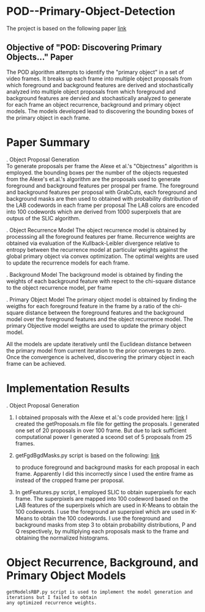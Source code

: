 # POD--Primary-Object-Detection

The project is based on the following paper [link](http://www.cv-foundation.org/openaccess/content_cvpr_2016/papers/Koh_POD_Discovering_Primary_CVPR_2016_paper.pdf)

## Objective of "POD: Discovering Primary Objects..." Paper
The POD algorithm attempts to identify the "primary object" in a set of video frames. 
It breaks up each frame into multiple object proposals from which foreground and
background features are derived and  stochastically analyzed into multiple object
proposals from which foreground and background features are dervied and stochastically
analyzed to generate for each frame an object recurrence, background and primary object models. 
The models developed lead to discovering the bounding boxes of the primary object in each frame.

# Paper Summary
  . Object Proposal Generation  
    To generate proposals per frame the Alexe et al.'s "Objectness" algorithm is employed. 
    the bounding boxes per the number of the objects requested from the Alexe's et.al.'s algorithm 
    are the proposals used to generate foreground and background features per prospal per frame. The 
    foreground and background features per proposal with GrabCuts, each foreground and background masks
    are then used to obtained with probability distribution of the LAB codewords in each frame per proposal
    The LAB colors are encoded into 100 codewords which are derived from 1000 superpixels that are outpus of the SLIC algorithm.

  . Object Recurrence Model
    The object recurrence model is obtained by processsing all the foreground features per frame. 
    Recurrence weights are obtained via evaluation of the Kullback-Leibler divergence relative to entropy
    between the recurrence model at particular weights against the global primary object via convex optimization.
    The optimal weights are used to update the recurrence models for each frame.
    
  . Background Model
    The background model is obtained by finding the weights of each background feature with repect to the chi-square distance 
    to the object recurrence model, per frame
  
  . Primary Object Model
    The primary object model is obtained by finding the weigths for each foreground feature in the frame
    by a ratio of the chi-square distance between the foreground features and the background model over the 
    foreground features and the object recurrence model. The primary Objective model weigths are used to update 
    the primary object model.
    
 All the models are update iteratively until the Euclidean distance between the primary model from current iteration 
 to the prior converges to zero. Once the convergence is acheived, discovering the primary object in each frame can be achieved.
 
 # Implementation Results
 
 . Object Proposal Generation
  1. I obtained proposals with the Alexe et al.'s code provided here: [link](http://groups.inf.ed.ac.uk/calvin/objectness/)
     I created the getProposals.m file file for getting the proposals. I generated one set of 20 proposals in 
     over 100 frame. But due to lack sufficient computational power I generated a sceond set of 5 proposals from 25 frames.
     
  2. getFgdBgdMasks.py script is based on the following: [link](http://docs.opencv.org/3.0-beta/doc/py_tutorials/py_imgproc/py_grabcut/py_grabcut.html) 
  
     to produce foreground and background masks for each proposal in each frame. Apparently I did this 
     incorrectly since I used the entire frame as instead of the cropped frame per proposal.
     
  3. In getFeatures.py script, I employed SLIC to obtain superpixels for each frame. The superpixels are mapped
     into 100 codeword based on the LAB features of the superpixels which are used in K-Means to obtain the 100
     codewords. I use the foreground an superpixel which are used in K-Means to obtain the 100 codewords. 
     I use the foreground and background masks from step 3 to obtain probability distributions, P and Q respectively, 
     by multiplying each proposals mask to the frame and obtaining the normalized histograms.
   
# Object Recurrence, Background, and Primary Object Models
    getModelsRBP.py script is used to implement the model generation and iterations but I failed to obtain 
    any optimized recurrence weights.
    


    
     

    
